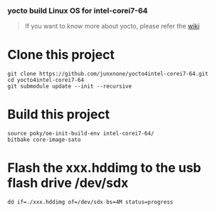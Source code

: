 
### yocto build Linux OS for intel-corei7-64
> If you want to know more about yocto, please refer the [wiki](https://github.com/junxnone/yocto4intel-corei7-64/wiki)

# Clone this project
```
git clone https://github.com/junxnone/yocto4intel-corei7-64.git 
cd yocto4intel-corei7-64
git submodule update --init --recursive
```

# Build this project

```
source poky/oe-init-build-env intel-corei7-64/
bitbake core-image-sato
```

# Flash the xxx.hddimg to the usb flash drive /dev/sdx
```
dd if=./xxx.hddimg of=/dev/sdx bs=4M status=progress
```

